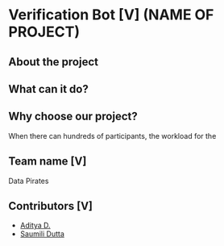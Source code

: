# Verification Bot [V]   (NAME OF PROJECT)

## About the project



## What can it do?



## Why choose our project?

When there can hundreds of participants, the workload for the 

## Team name [V]

Data Pirates

## Contributors [V]

- [Aditya D.](https://github.com/adi271001)
- [Saumili Dutta](https://github.com/aumii01codes)
